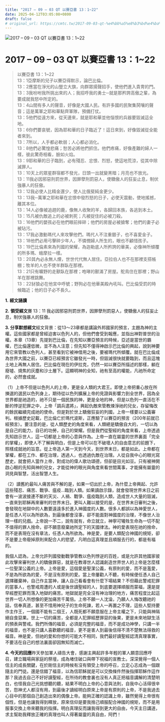 ```yaml
---
title: "2017 – 09 – 03 QT 以賽亞書 13：1~22"
date: 2025-04-12T03:05:08+0800
draft: false
# original_url: https://cmtc.tw/2017-09-03-qt-%e4%bb%a5%e8%b3%bd%e4%ba%9e%e6%9b%b8-13%ef%bc%9a122
---
```


![2017 – 09 – 03 QT 以賽亞書 13：1~22](/images/qt.jpg   "2017 – 09 – 03 QT 以賽亞書 13：1~22")

# 2017 – 09 – 03 QT 以賽亞書 13：1~22

> 以賽亞書 13：1~22  
> 13：1亞摩斯的兒子以賽亞得默示，論巴比倫。  
> 13：2應當在淨光的山豎立大旗，向群眾揚聲招手，使他們進入貴冑的門。  
> 13：3我吩咐我所挑出來的人；我招呼我的勇士─就是那矜誇高傲之輩，為要成就我怒中所定的。  
> 13：4山間有多人的聲音，好像是大國人民。有許多國的民聚集鬨嚷的聲音；這是萬軍之耶和華點齊軍隊，預備打仗。  
> 13：5他們從遠方來，從天邊來，就是耶和華並他惱恨的兵器要毀滅這全地。  
> 13：6你們要哀號，因為耶和華的日子臨近了！這日來到，好像毀滅從全能者來到。  
> 13：7所以，人手都必軟弱；人心都必消化。  
> 13：8他們必驚惶悲痛；愁苦必將他們抓住。他們疼痛，好像產難的婦人一樣，彼此驚奇相看，臉如火焰。  
> 13：9耶和華的日子臨到，必有殘忍、忿恨、烈怒，使這地荒涼，從其中除滅罪人。  
> 13：10天上的眾星群宿都不發光，日頭一出就變黑暗；月亮也不放光。  
> 13：11我必因邪惡刑罰世界，因罪孽刑罰惡人，使驕傲人的狂妄止息，制伏強暴人的狂傲。  
> 13：12我必使人比精金還少，使人比俄斐純金更少。  
> 13：13我─萬軍之耶和華在忿恨中發烈怒的日子，必使天震動，使地搖撼，離其本位。  
> 13：14人必像被追趕的鹿，像無人收聚的羊，各歸回本族，各逃到本土。  
> 13：15凡被仇敵追上的必被刺死；凡被捉住的必被刀殺。  
> 13：16他們的嬰孩必在他們眼前摔碎；他們的房屋必被搶奪；他們的妻子必被玷污。  
> 13：17我必激動瑪代人來攻擊他們。瑪代人不注重銀子，也不喜愛金子。  
> 13：18他們必用弓擊碎少年人，不憐憫婦人所生的，眼也不顧惜孩子。  
> 13：19巴比倫素來為列國的榮耀，為迦勒底人所矜誇的華美，必像神所傾覆的所多瑪、蛾摩拉一樣。  
> 13：20其內必永無人煙，世世代代無人居住。亞拉伯人也不在那裡支搭帳棚；牧羊的人也不使羊群臥在那裡。  
> 13：21只有曠野的走獸臥在那裡；咆哮的獸滿了房屋。鴕鳥住在那裡；野山羊在那裡跳舞。  
> 13：22豺狼必在他宮中呼號；野狗必在他華美殿內吼叫。巴比倫受罰的時候臨近；他的日子必不長久。

**1.** **經文誦讀**

**2.** **領受經文**賽 13：11 我必因邪惡刑罰世界，因罪孽刑罰惡人，使驕傲人的狂妄止息，制伏強暴人的狂傲。

**3. 分享默想經文**經文背景：從13～23章都是講論外邦國家的預言，主題為神的主權。這些國家都是曾經迫害以色列人的，但他們會受到報應，並指出神對普世的治權。本章（13章）先提到巴比倫，在先知以賽亞預言的時候，亞述是當世的霸權，巴比倫還低微，並不為人注意；但先知不僅得神啟示巴比倫的興起，說到神要用它來管教以色列人，甚至看到它被神借用之後，要被瑪代所傾覆。就在巴比倫成為世界大國之前，以賽亞已經預言它雖發光一時，但毀滅很快就要臨到，而且這塊土地上再無人居住。巴比倫在現在的伊拉克，仍然一如以賽亞所描述的那樣，躺在廢墟、燒焦的灰塵和沙土層下。這顯明神的全知，祂有至高的權能，凡祂所命定的，必然會成就。

（1）上帝不但是以色列人的上帝，更是全人類的大君王。即使上帝把重心放在所揀選的選民以色列身上，期待從以色列擴展上帝的見證與影響力到全世界，因為全世界都是祂造的，祂不只是一個民族的神，更是全地的神，但是以色列一直活在不斷的悖逆犯罪之中，上帝「調兵遣將」，興起仇敵來管教煉淨祂的兒女，存留悔改的餘民繼續完成祂的使命。但是對於世上驕傲狂妄的列國，上帝一樣要以公義審判。根據歷史記載，巴比倫亡於瑪代波斯，正應驗了以賽亞的預言（200年前就已經預言）。要注意的是，從人類歷史的角度來看，人類總是驕傲自大的，一切以為是自己的能力，自已的功勞，自己的榮耀。但是我們從聖經的角度來看，上帝透過先知啟示世人，這一切都是上帝的心意與作為。上帝一直在屬靈的世界裏面「完全的掌權」，即使人不了解與明白，但是上帝可以在不破壞人的自由意志的前題下，照樣成就祂的旨意。從上帝造人第一天到今天，到世界末日，都是如此。上帝都在掌權，都在工作、都在治理，透過人，也透過仇敵在治理。人從自我中心的眼光寫歷史，就會把人當作上帝，對成功的偉人歌功頌德，但卻是目光如豆。只有被神開啟心眼的先知與神的兒女，才能從神的眼光與角度來看世間萬事，才能擁有屬靈的洞見與智慧，活出智慧人生。

（2）讀舊約最叫人痛苦與不解的是，如果一切出於上帝，為什麼上帝興起、允許這些殘忍、痛苦、戰爭、瘟疫…臨到人類。如果讀啟示錄，就會發現世界末日之前會有一波波接連不斷的天災、人禍、戰爭、瘟疫臨到人類，造成世人大量的毀滅，一直來到耶穌再來審判的世界末日。更叫人難以接受的是，在世界末日審判之後，會發現在地獄中的人數要遠遠多於進入神國度的人數。很多人都誤以為神愛世人，是任憑人可以為所欲為，到最後都會沒事，卻不能面對神國度的治理，不像世人治理一樣的兒戲。上帝說一不二，說有就有，命立就立，神寧可犧牲生命為一切不配不值得的罪人捨命，卻不願意廢棄祂所定下的天國律法。神的愛表現在祂的捨命，而不是表現在沒有章法，任憑人為所欲為。神是愛，是要人類配合神國的規矩，卻不是要上帝廢掉原則來配合人的慾望，凡明白這真理並且順服去行的，都是有福的。

我個人認為，上帝允許列國發動戰爭管教以色列悖逆的百姓，或是允許其他國家彼此攻擊來審判世人的驕傲罪惡，就是在教導世人認識創造世界世人的上帝是怎麼樣一位聖潔公義的上帝。上帝是愛，這個愛是聖潔公義，有原則的愛，而不是濫愛，不是為所欲為的愛，不是沒有原則的愛。當上帝屢勸人不聽，有時候便任憑人自己選擇離棄神，自己作主當神，讓人自己看看會有什麼下場結果？不但藉此警戒犯罪的當事人，也警戒周遭的人或是後世讀聖經的人，到底要選擇順服而蒙福，還是提早經歷犯罪而落入地獄的痛苦。地獄就是完全沒有神治理的地方，痛苦程度比起這世界一切人所想像的更加痛苦千萬倍。上帝不願一人沈淪，乃願人人悔改聽祂的話，信奉真道，甚至不惜用神兒子的生命死諫，若人一再置之不理，這些人堅持要作主作王，一個國不能有二個王，人既死都不願意服在上帝主權之下，只能與神隔絕自食惡果。世上一切的痛苦，全都是人犯罪經歷罪惡的後果，更是未來地獄生活的預表與警戒。我們所傳的福音，必須是完整的福音，而不是成功神學，只講一半的福音，也不是只講人喜歡聽的福音，更不是害人到最後信得不清不楚無法得救的福音。神是愛，但祂的愛和你想的可能大不相同，我們最好讀聖經認清真理事實，不要活在自己的想法裏面卻因無知而滅亡。

**4. 今天的回應**昨天參加軍人禱告大會，感謝主興起許多年輕的軍人願意回應呼召，建立職場與家庭的祭壇，成為堵住破口與帶下祝福的宣教士。深深覺得一個人信主的成長關鍵，在於剛信主的時候有沒有領受上帝的呼召，立定心志成為一個跟隨主的門徒。還是信錯了福音，以為信耶穌就是可以交換條件然後指揮耶穌作這作那？我過去自己不好好讀聖經，在所待的教會裏也沒有人真正把福音講解的清楚明白，也怪我自己光挑想聽的聽，結果不明白上帝的心意與法則，自我中心活得很辛苦，怨神尤人都沒有用，到最後才讀經明白原來上帝是有原則的上帝，不是我過去心目中的那個自己創造出來的偶像上帝。能夠正確的認識上帝，雖然覺得上帝很有個性，但是也讓我得到釋放，原來信仰是要我捨己順服配合神國的規矩，而不是用服事交換上帝來聽我的指揮。明白真理反而讓我得到更大的自由，今天主日講道，求主幫助我釋放正確的真理也叫人得著屬靈的真自由，阿們！